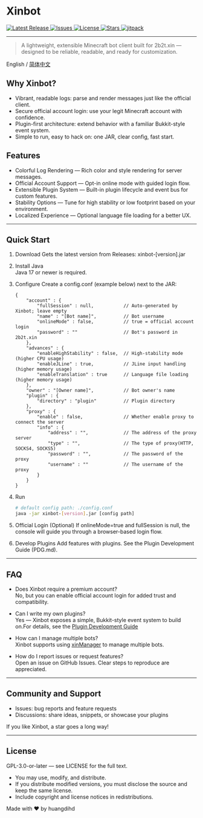 # Xinbot
<!-- Badges -->
<p>
  <a href="https://github.com/huangdihd/xinbot/releases" target="_blank">
    <img src="https://img.shields.io/github/v/release/huangdihd/xinbot?style=for-the-badge&label=Release&color=brightgreen" alt="Latest Release">
  </a>
  <a href="https://github.com/huangdihd/xinbot/issues" target="_blank">
    <img src="https://img.shields.io/github/issues/huangdihd/xinbot?style=for-the-badge&label=Issues&color=yellow" alt="Issues">
  </a>
  <a href="https://github.com/huangdihd/xinbot/blob/master/LICENSE" target="_blank">
    <img src="https://img.shields.io/github/license/huangdihd/xinbot?style=for-the-badge&label=License&color=blue" alt="License">
  </a>
  <a href="https://github.com/huangdihd/xinbot/stargazers" target="_blank">
    <img src="https://img.shields.io/github/stars/huangdihd/xinbot?style=for-the-badge&label=Stars&color=ff69b4" alt="Stars">
  </a>
  <a href="https://jitpack.io/#huangdihd/xinbot" target="_blank">
    <img src="https://img.shields.io/jitpack/version/com.github.huangdihd/xinbot?style=for-the-badge&label=JitPack&color=b22222" alt="jitpack">
  </a>
</p>

---

> A lightweight, extensible Minecraft bot client built for 2b2t.xin — designed to be reliable, readable, and ready for customization.
> 
English / [简体中文](README_CN.md)

## Why Xinbot?
- Vibrant, readable logs: parse and render messages just like the official client.
- Secure official account login: use your legit Minecraft account with confidence.
- Plugin-first architecture: extend behavior with a familiar Bukkit-style event system.
- Simple to run, easy to hack on: one JAR, clear config, fast start.

## Features
- Colorful Log Rendering — Rich color and style rendering for server messages.
- Official Account Support — Opt-in online mode with guided login flow.
- Extensible Plugin System — Built-in plugin lifecycle and event bus for custom features.
- Stability Options — Tune for high stability or low footprint based on your environment.
- Localized Experience — Optional language file loading for a better UX.

---

## Quick Start

1) Download
   Gets the latest version from Releases:
   xinbot-[version].jar

2) Install Java  
   Java 17 or newer is required.

3) Configure
   Create a config.conf (example below) next to the JAR:
    ```hocon
    {
        "account" : {
            "fullSession" : null,           // Auto-generated by Xinbot; leave empty
            "name" : "[Bot name]",          // Bot username
            "onlineMode" : false,           // true = official account login
            "password" : ""                 // Bot's password in 2b2t.xin
        },
        "advances" : {
            "enableHighStability" : false,  // High-stability mode (higher CPU usage)
            "enableJLine" : true,           // JLine input handling (higher memory usage)
            "enableTranslation" : true      // Language file loading (higher memory usage)
        },
        "owner" : "[Owner name]",           // Bot owner's name
        "plugin" : {
            "directory" : "plugin"          // Plugin directory
        },
        "proxy" : {
            "enable" : false,               // Whether enable proxy to connect the server
            "info" : {
                "address" : "",             // The address of the proxy server
                "type" : "",                // The type of proxy(HTTP, SOCKS4, SOCKS5)
                "password" : "",            // The password of the proxy
                "username" : ""             // The username of the proxy
            }
        }
    }
    ```

4) Run
    ```bash
    # default config path: ./config.conf
    java -jar xinbot-[version].jar [config path]
    ```

5) Official Login (Optional)
   If onlineMode=true and fullSession is null, the console will guide you through a browser-based login flow.

6) Develop Plugins
   Add features with plugins. See the Plugin Development Guide (PDG.md).

---

## FAQ
- Does Xinbot require a premium account?  
  No, but you can enable official account login for added trust and compatibility.

- Can I write my own plugins?  
  Yes — Xinbot exposes a simple, Bukkit-style event system to build on.For details, see the [Plugin Development Guide](PDG.md)

- How can I manage multiple bots?  
  Xinbot supports using [xinManager](https://github.com/huangdihd/xinManager) to manage multiple bots.

- How do I report issues or request features?  
  Open an issue on GitHub Issues. Clear steps to reproduce are appreciated.

---

## Community and Support
- Issues: bug reports and feature requests
- Discussions: share ideas, snippets, or showcase your plugins

If you like Xinbot, a star goes a long way!

---

## License
GPL-3.0-or-later — see LICENSE for the full text.
- You may use, modify, and distribute.
- If you distribute modified versions, you must disclose the source and keep the same license.
- Include copyright and license notices in redistributions.

Made with ❤️ by huangdihd

